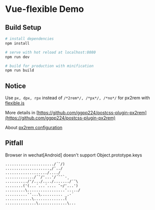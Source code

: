 # Vue-flexible Demo

## Build Setup

``` bash
# install dependencies
npm install

# serve with hot reload at localhost:8080
npm run dev

# build for production with minification
npm run build
```

## Notice

Use ```px, dpx, rpx``` instead of ```/*2rem*/, /*px*/, /*no*/``` for px2rem with [flexible.js](https://github.com/amfe/lib-flexible)

More details in [https://github.com/ggpp224/postcss-plugin-px2rem](https://github.com/ggpp224/postcss-plugin-px2rem)

About [px2rem configuration](https://www.npmjs.com/package/postcss-plugin-px2rem#configuration)

## Pitfall

Browser in wechat[Android] doesn't support Object.prototype.keys

    ....................../´¯/) 
    ....................,/¯../ 
    .................../..../ 
    ............./´¯/'...'/´¯¯`·¸ 
    ........../'/.../..../......./¨¯\ 
    ........('(...´...´.... ¯~/'...') 
    .........\.................'...../ 
    ..........''...\.......... _.·´ 
    ............\..............( 
    ..............\.............\...

